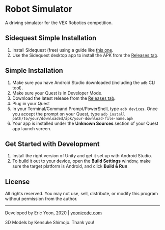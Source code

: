 # Robot Simulator
A driving simulator for the VEX Robotics competition.

## Sidequest Simple Installation
1. Install Sidequest (free) using a guide like [this one](https://www.androidcentral.com/how-sideload-apps-oculus-quest).
2. Use the Sidequest desktop app to install the APK from the [Releases tab](https://github.com/yummypasta/VEXSimulator/releases).

## Simple Installation
1. Make sure you have Android Studio downloaded (including the `adb` CLI tool).
2. Make sure your Quest is in Developer Mode.
3. Download the latest release from the [Releases tab](https://github.com/yummypasta/VEXSimulator/releases).
4. Plug in your Quest
5. In your Terminal/Command Prompt/PowerShell, type `adb devices`. Once you accept the prompt on your Quest, type `adb install path/to/your/downloaded/apk/your-download-file-name.apk`
6. Your app is installed under the **Unknown Sources** section of your Quest app launch screen.

## Get Started with Development
1. Install the right version of Unity and get it set up with Android Studio.
2. To build it out to your device, open the **Build Settings** window, make sure the target platform is Android, and click **Build & Run**.

## License
All rights reserved. You may not use, sell, distribute, or modify this program without permission from the author.

---
Developed by Eric Yoon, 2020 | 
[yoonicode.com](yoonicode.com)

3D Models by Kensuke Shimojo. Thank you!
